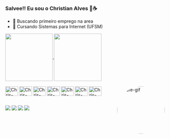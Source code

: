 ### Salvee!! Eu sou o Christian Alves 👀☕


- 🔭 Buscando primeiro emprego na area
- 🌱 Cursando Sistemas para Internet (UFSM)

<div>
  <a href="https://github.com/anuraghazra/github-readme-stats">
    <img height="150em" align="center" src="https://github-readme-stats.vercel.app/api?username=Mysterioun&show_icons=true&theme=dracula" />
  </a>
  <a href="https://github.com/anuraghazra/convoychat">
    <img height="150em" align="center" src="https://github-readme-stats.vercel.app/api/top-langs/?username=Mysterioun&layout=compact&theme=dracula" />
  </a>
</div>


<div style="display: inline_block"><br>
  <img align="center" alt="Chris-Angular" height="30" width="40" src="https://cdn.jsdelivr.net/gh/devicons/devicon/icons/angularjs/angularjs-original.svg">
  <img align="center" alt="Chris-Java" height="30" width="40" src="https://cdn.jsdelivr.net/gh/devicons/devicon/icons/java/java-original.svg">
  <img align="center" alt="Chris-Typescript" height="30" width="40" src="https://cdn.jsdelivr.net/gh/devicons/devicon/icons/typescript/typescript-original.svg">
  <img align="center" alt="Chris-HTML" height="30" width="40" src="https://cdn.jsdelivr.net/gh/devicons/devicon/icons/html5/html5-original.svg">
  <img align="center" alt="Chris-CSS" height="30" width="40" src="https://cdn.jsdelivr.net/gh/devicons/devicon/icons/css3/css3-original.svg">
  <img align="center" alt="Chris-Bootstrap" height="30" width="40" src="https://cdn.jsdelivr.net/gh/devicons/devicon/icons/bootstrap/bootstrap-original.svg">
  <img align="center" alt="Chris-PHP" height="30" width="40" src="https://cdn.jsdelivr.net/gh/devicons/devicon/icons/php/php-original.svg">
  <img align="right" alt="Cafe-gif" height="150" style="border-radius:75px;" src="https://25.media.tumblr.com/dfcb0509dc73b88f817775212f11e4fe/tumblr_msu15rrsM61r922azo1_500.gif">
</div>

##
 
<div> 
  <a href="https://instagram.com/mysterioun_oficial" target="_blank"><img src="https://img.shields.io/badge/Instagram-E4405F?style=for-the-badge&logo=instagram&logoColor=white"></a>
 	<a href="https://www.facebook.com/mysterioun.oficial" target="_blank"><img src="https://img.shields.io/badge/Facebook-1877F2?style=for-the-badge&logo=facebook&logoColor=white"></a>
  <a href="https://t.me/Mysterioun" target="_blank"><img src="https://img.shields.io/badge/Telegram-2CA5E0?style=for-the-badge&logo=telegram&logoColor=white"></a> 
  <a href = "mailto:christianfalves60@gmail.com"><img src="https://img.shields.io/badge/Gmail-D14836?style=for-the-badge&logo=gmail&logoColor=white"></a>
</div>
